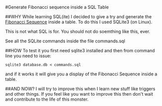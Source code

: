 #Generate Fibonacci sequence inside a SQL Table


##WHY
While learning SQL(ite) I decided to give a try and generate the [Fibonacci Sequence](http://en.wikipedia.org/wiki/Fibonacci_number) inside a table.
To do this I used SQLite3 (on Linux).

This is not what SQL is for. You should not do soemthing like this, ever.


See all the SQLite commands inside the file commands.sql 

##HOW
To test it you first need sqlite3 installed and then from command line you need to issue:

    sqlite3 database.db < commands.sql

and if it works it will give you a display of the Fibonacci Sequence inside a table.

##AND NOW?
I will try to improve this when I learn new stuff like triggers and other things.
If you feel like you want to improve this then don't wait and contribute to the life of this monster.